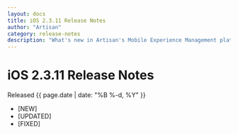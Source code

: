 ```yaml
---
layout: docs
title: iOS 2.3.11 Release Notes
author: "Artisan"
category: release-notes
description: "What's new in Artisan's Mobile Experience Management platform."
---
```

# iOS 2.3.11 Release Notes

Released {{ page.date | date: "%B %-d, %Y" }}

* [NEW]
* [UPDATED]
* [FIXED]

